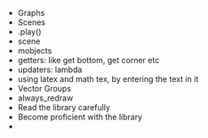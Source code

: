 - Graphs
- Scenes
- .play()
- scene
- mobjects
- getters: like get bottom, get corner etc
- updaters: lambda
- using latex and math tex, by entering the text in it
- Vector Groups
- always_redraw
- Read the library carefully
- Become proficient with the library
- 